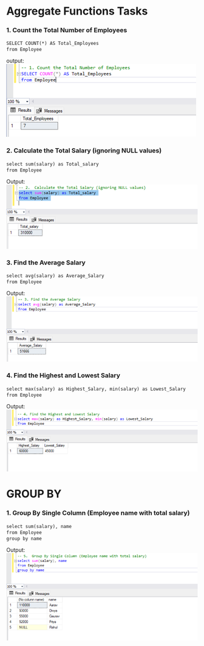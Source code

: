 # Aggregate Functions Tasks
### 1. Count the Total Number of Employees
```
SELECT COUNT(*) AS Total_Employees 
from Employee

```
output:
![Total_Employees](img/1.png)

### 2.  Calculate the Total Salary (ignoring NULL values) 
```
select sum(salary) as Total_salary
from Employee

```
Output:
![Total_salary](img/2.png)

### 3. Find the Average Salary
```
select avg(salary) as Average_Salary
from Employee
```
Output:
![Average_Salary](img/3.png)

### 4. Find the Highest and Lowest Salary
```
select max(salary) as Highest_Salary, min(salary) as Lowest_Salary
from Employee
```

Output:
![Highest_and_Lowest_Salary](img/4.png)

# GROUP BY 
### 1.  Group By Single Column (Employee name with total salary)
```
select sum(salary), name
from Employee
group by name
```

Output:
![Group_By_Single_Column](img/5.png)






